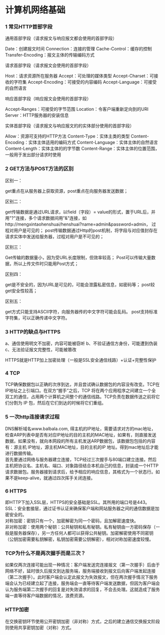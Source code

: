 # 计算机网络基础
### 1 常见HTTP首部字段
通用首部字段（请求报文与响应报文都会使用的首部字段）  

Date：创建报文时间
Connection：连接的管理
Cache-Control：缓存的控制
Transfer-Encoding：报文主体的传输编码方式  

请求首部字段（请求报文会使用的首部字段）  

Host：请求资源所在服务器
Accept：可处理的媒体类型
Accept-Charset：可接收的字符集
Accept-Encoding：可接受的内容编码
Accept-Language：可接受的自然语言  

响应首部字段（响应报文会使用的首部字段）  

Accept-Ranges：可接受的字节范围
Location：令客户端重新定向到的URI
Server：HTTP服务器的安装信息  

实体首部字段（请求报文与响应报文的的实体部分使用的首部字段）  

Allow：资源可支持的HTTP方法
Content-Type：实体主类的类型
Content-Encoding：实体主体适用的编码方式
Content-Language：实体主体的自然语言
Content-Length：实体主体的的字节数
Content-Range：实体主体的位置范围，一般用于发出部分请求时使用

### 2 GET方法与POST方法的区别
区别一：  

get重点在从服务器上获取资源，post重点在向服务器发送数据；  

区别二：  

get传输数据是通过URL请求，以field（字段）= value的形式，置于URL后，并用"?"连接，多个请求数据间用"&"连接，如http://mengxintaohenshuai/henshuai?name=admin&password=admin，  过程对用户是可见的；
post传输数据通过Http的post机制，将字段与对应值封存在请求实体中发送给服务器，过程对用户是不可见的；  

区别三：  

Get传输的数据量小，因为受URL长度限制，但效率较高；
Post可以传输大量数据，所以上传文件时只能用Post方式；  

区别四：  

get是不安全的，因为URL是可见的，可能会泄露私密信息，如密码等；
post较get安全性较高；  

区别五：  

get方式只能支持ASCII字符，向服务器传的中文字符可能会乱码。
post支持标准字符集，可以正确传递中文字符。

### 3 HTTP的缺点与HTTPS  

a、通信使用明文不加密，内容可能被窃听
b、不验证通信方身份，可能遭到伪装
c、无法验证报文完整性，可能被篡改  

HTTPS就是HTTP加上加密处理（一般是SSL安全通信线路）+认证+完整性保护    

### 4 TCP      

TCP确保数据包以正确的次序到达，并且尝试确认数据包的内容没有改变。TCP在IP地址之上引端口。在双方“握手”之后，TCP 将在两个应用程序之间建立一个全双工的通信，占用两个计算机之间整个的通信线路。TCP负责在数据传送之前将它们分割为 IP 包，然后在它们到达的时候将它们重组。    

### 5 一次http连接请求过程   

DNS解析域名www.balbala.com, 得主机的IP地址，需要请求对方的mac地址，检查ARP列表中是否有对应IP地址的目的主机的MAC地址，如果有，则直接发送数据，如果没有，就向本网段的所有主机发送ARP数据包，该数据包包括的内容有：源主机 IP地址，源主机MAC地址，目的主机的IP 地址。得到mac地址后才能进行数据传输。  
首先要通过网络与服务器建立连接，TCP经过三次握手与80端口建立连接。然后主机把协议名、主机名、端口、对象路径结合本机自己的信息，封装成一个HTTP请求数据包。服务器接到请求后，给予相应的响应信息，其格式为一个状态行。如果不是keep-alive，就通过四次挥手关闭连接。   

### 6 HTTPS  

即HTTP下加入SSL层，HTTPS的安全基础是SSL。其所用的端口号是443。
SSL：安全套接层，通过证书认证来确保客户端和网站服务器之间的通信数据是加密安全的。  
对称加密：密钥只有一个，加密解密为同一个密码，且加解密速度快。                                                                           
非对称加密：使用两个秘钥：公共秘钥和私有秘钥。私有秘钥由一方密码保存（一般是服务器保存），另一方任何人都可以获得公共秘钥。加密解密使用不同密钥（公钥加密需要私钥解密，私钥加密需要公钥解密），相对对称加密速度较慢。  

### TCP为什么不是两次握手而是三次？  

如果仅两次连接可能出现一种情况：客户端发送完连接报文（第一次握手）后由于网络不好，延时很久后报文到达服务端，服务端接收到报文后向客户端发起连接（第二次握手）。此时客户端会认定此报文为失效报文，但在两次握手情况下服务端会认为已经建立起了连接，服务端会一直等待客户端发送数据，但因为客户端会认为服务端第二次握手的回复是对失效请求的回复，不会去处理。这就造成了服务端一直等待客户端数据的情况，浪费资源。  
   
 ###  HTTP加密  
 
在交换密钥环节使用公开密钥加密（非对称）方式，之后的建立通信交换报文阶段则使用共享密钥加密（对称）方式。 

